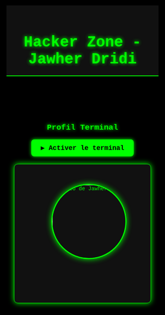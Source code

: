 <!DOCTYPE html>
<html lang="fr">
<head>
  <meta charset="UTF-8">
  <title>Hacker Zone - Jawher Dridi</title>
  <style>
    * {
      margin: 0;
      padding: 0;
      box-sizing: border-box;
      font-family: 'Courier New', monospace;
    }
    body {
      background: #000;
      color: #00ff00;
      overflow: hidden;
    }
    header {
      background: #111;
      padding: 20px;
      text-align: center;
      border-bottom: 2px solid #00ff00;
    }
    header h1 {
      font-size: 2.5rem;
      text-shadow: 0 0 10px #00ff00;
    }
    section {
      padding: 40px 20px;
      max-width: 900px;
      margin: auto;
    }
    h2 {
      text-align: center;
      margin-bottom: 20px;
      text-shadow: 0 0 10px #00ff00;
    }
    .card {
      background: #111;
      border: 1px solid #00ff00;
      padding: 20px;
      border-radius: 10px;
      box-shadow: 0 0 15px #00ff00;
      white-space: pre-wrap;
      text-align: center;
    }
    .profile-img {
      width: 200px;
      border-radius: 50%;
      border: 3px solid #00ff00;
      margin-bottom: 20px;
      box-shadow: 0 0 15px #00ff00;
    }
    #start-btn {
      display: block;
      margin: 20px auto;
      padding: 12px 25px;
      background: #00ff00;
      color: #000;
      border: none;
      border-radius: 8px;
      font-size: 1.1rem;
      font-weight: bold;
      cursor: pointer;
      box-shadow: 0 0 10px #00ff00;
      transition: 0.2s;
    }
    #start-btn:hover {
      background: #00cc00;
      box-shadow: 0 0 20px #00ff00;
    }
    /* Matrix background */
    #matrix {
      position: fixed;
      top: 0;
      left: 0;
      width: 100%;
      height: 100%;
      z-index: -1;
      background: black;
    }
  </style>
</head>
<body>

<canvas id="matrix"></canvas>

<header>
  <h1>Hacker Zone - Jawher Dridi</h1>
</header>

<section id="profile">
  <h2>Profil Terminal</h2>
  <button id="start-btn">▶ Activer le terminal</button>
  <div class="card">
    <!-- 📸 Ici tu peux mettre ta photo -->
    <img src="jawher.jpg" alt="Photo de Jawher Dridi" class="profile-img">
    <pre id="profile-terminal"></pre>
  </div>
</section>

<script>
  /***********************
   * MATRIX BACKGROUND
   ***********************/
  const canvas = document.getElementById("matrix");
  const ctx = canvas.getContext("2d");
  canvas.height = window.innerHeight;
  canvas.width = window.innerWidth;

  const letters = "アカサタナハマヤラワ0123456789";
  const fontSize = 16;
  let columns = Math.floor(canvas.width / fontSize);
  let drops = Array(columns).fill(1);

  function drawMatrix() {
    ctx.fillStyle = "rgba(0,0,0,0.05)";
    ctx.fillRect(0, 0, canvas.width, canvas.height);
    ctx.font = fontSize + "px monospace";

    for (let i = 0; i < drops.length; i++) {
      const text = letters.charAt(Math.floor(Math.random() * letters.length));
      ctx.fillStyle = "#0F0";
      ctx.fillText(text, i * fontSize, drops[i] * fontSize);
      if (drops[i] * fontSize > canvas.height && Math.random() > 0.975) drops[i] = 0;
      drops[i]++;
    }
  }
  setInterval(drawMatrix, 35);

  window.addEventListener('resize', () => {
    canvas.width = window.innerWidth;
    canvas.height = window.innerHeight;
    columns = Math.floor(canvas.width / fontSize);
    drops = Array(columns).fill(1);
  });

  /***********************
   * TERMINAL + VOIX
   ***********************/
  const terminal = document.getElementById("profile-terminal");
  const startBtn = document.getElementById("start-btn");

  const profileLines = [
    "===============================",
    "📂 Accessing user profile...",
    "Name: Jawher Dridi",
    "Status: Student at ISI Kef",
    "Email: dridijawherr@gmail.com",
    "Interests: Web Development, Cybersecurity, Creativity",
    "===============================",
    "✅ Profile Loaded Successfully"
  ];

  let line = 0;
  let char = 0;

  function speak(text) {
    if ('speechSynthesis' in window) {
      const utterance = new SpeechSynthesisUtterance(text);
      utterance.lang = "fr-FR";
      utterance.rate = 1.1;
      const voices = speechSynthesis.getVoices();
      if (voices.length > 0) {
        utterance.voice = voices.find(v => v.lang === "fr-FR") || voices[0];
      }
      window.speechSynthesis.speak(utterance);
    }
  }

  function typeLine() {
    if (line < profileLines.length) {
      if (char < profileLines[line].length) {
        terminal.textContent += profileLines[line][char];
        char++;
        setTimeout(typeLine, 40);
      } else {
        terminal.textContent += "\n";
        if (!/^=+$/.test(profileLines[line])) {
          speak(profileLines[line]);
        }
        line++;
        char = 0;
        setTimeout(typeLine, 300);
      }
    }
  }

  startBtn.addEventListener("click", () => {
    startBtn.style.display = "none";
    typeLine();
  });

  window.speechSynthesis.onvoiceschanged = () => {
    console.log("Voices loaded:", speechSynthesis.getVoices());
  };
</script>
</body>
</html>
